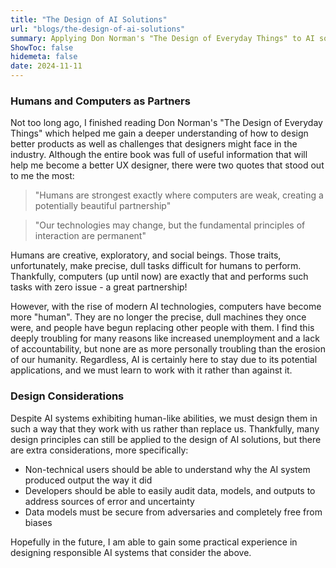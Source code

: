 ```yaml
---
title: "The Design of AI Solutions"
url: "blogs/the-design-of-ai-solutions"
summary: Applying Don Norman's "The Design of Everyday Things" to AI solutions
ShowToc: false
hidemeta: false
date: 2024-11-11
---
```


### Humans and Computers as Partners

Not too long ago, I finished reading Don Norman's "The Design of Everyday Things" which helped me gain a deeper understanding of how to design better products as well as challenges that designers might face in the industry. Although the entire book was full of useful information that will help me become a better UX designer, there were two quotes that stood out to me the most:

> "Humans are strongest exactly where computers are weak, creating a potentially beautiful partnership"

> "Our technologies may change, but the fundamental principles of interaction are permanent"

Humans are creative, exploratory, and social beings. Those traits, unfortunately, make precise, dull tasks difficult for humans to perform. Thankfully, computers (up until now) are exactly that and performs such tasks with zero issue - a great partnership!

However, with the rise of modern AI technologies, computers have become more "human". They are no longer the precise, dull machines they once were, and people have begun replacing other people with them. I find this deeply troubling for many reasons like increased unemployment and a lack of accountability, but none are as more personally troubling than the erosion of our humanity. Regardless, AI is certainly here to stay due to its potential applications, and we must learn to work with it rather than against it.


### Design Considerations

Despite AI systems exhibiting human-like abilities, we must design them in such a way that they work with us rather than replace us. Thankfully, many design principles can still be applied to the design of AI solutions, but there are extra considerations, more specifically:

* Non-technical users should be able to understand why the AI system produced output the way it did
* Developers should be able to easily audit data, models, and outputs to address sources of error and uncertainty
* Data models must be secure from adversaries and completely free from biases

Hopefully in the future, I am able to gain some practical experience in designing responsible AI systems that consider the above.